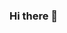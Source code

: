 ### Hi there 👋

<!--
**Sumyarsiga/Sumyarsiga** is a ✨ _special_ ✨ repository because its `README.md` (this file) appears on your GitHub profile.

Here are some ideas to get you started:

- 🔭 I’m currently working on ...
- 🌱 I’m currently learning ...
- 👯 I’m looking to collaborate on ...
- 🤔 I’m looking for help with ...
- 💬 Ask me about ...![FB_IMG_16363619315812135](https://user-images.githubusercontent.com/94309549/141724677-1521c600-49be-42c5-82bb-b8cf83cbfa1e.jpg)

- 📫 How to reach me: ...
- 😄 Pronouns: ...
- ⚡ Fun fact: ...
-->
